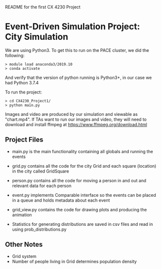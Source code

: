 README for the first CX 4230 Project

# Event-Driven Simulation Project: City Simulation


We are using Python3. To get this to run on the PACE cluster, we did the following:
```
> module load anaconda3/2019.10
> conda activate
```
And verify that the version of python running is Python3+, in our case we had Python 3.7.4


To run the project:
```
> cd CX4230_Project1/ 
> python main.py
```

Images and video are produced by our simulation and viewable as "chart.mp4". If TAs want to run our images and video, 
they will need to download and install ffmpeg at https://www.ffmpeg.org/download.html

## Project Files

- main.py is the main functionality containing all globals and running the events

- grid.py contains all the code for the city Grid and each square (location) in the city called GridSquare

- person.py contains all the code for moving a person in and out and relevant data for each person

- event.py implements Comparable interface so the events can be placed in a queue and holds metadata about each event

- grid_view.py contains the code for drawing plots and producing the animation

- Statistics for generating distributions are saved in csv files and read in using prob_distributions.py



## Other Notes
- Grid system
- Number of people living in Grid determines population density

